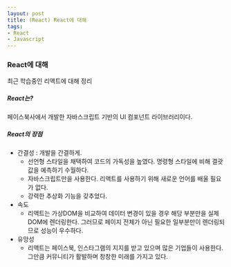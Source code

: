 ```yaml
---
layout: post
title: (React) React에 대해
tags:
- React
- Javascript
---
```


### React에 대해

최근 학습중인 리액트에 대해 정리



##### React는?

페이스북사에서 개발한 자바스크립트 기반의 UI 컴포넌트 라이브러리이다. 



##### React의 장점

- 간결성 : 개발을 간결하게.
  - 선언형 스타일을 채택하여 코드의 가독성을 높였다. 명령형 스타일에 비해 결괏값을 예측하기 수월하다.
  - 자바스크립트만을 사용한다. 리액트를 사용하기 위해 새로운 언어를 배울 필요가 없다.
  - 강력한 추상화 기능을 갖추었다.
- 속도 
  - 리액트는 가상DOM을 비교하여 데이터 변경이 있을 경우 해당 부분만을 실제DOM에 렌더링한다. 그러므로 페이지 전체가 아닌 필요한 일부분만이 렌더링되므로 성능이 우수하다.
- 유망성
  - 리액트는 페이스북, 인스타그램의 지지를 받고 있으며 많은 기업들이 사용한다. 그만큼 커뮤니티가 활발하며 창창한 미래를 가지고 있다.



